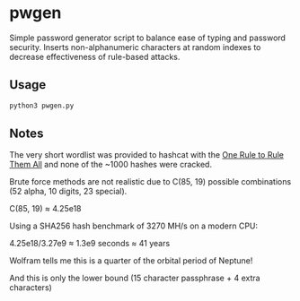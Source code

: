 # pwgen

Simple password generator script to balance ease of typing and password security.
Inserts non-alphanumeric characters at random indexes to decrease effectiveness of rule-based attacks.

## Usage

```py
python3 pwgen.py
```

## Notes

The very short wordlist was provided to hashcat with the [One Rule to Rule Them All](https://github.com/NotSoSecure/password_cracking_rules) and none of the ~1000 hashes were cracked.

Brute force methods are not realistic due to C(85, 19) possible combinations (52 alpha, 10 digits, 23 special).

C(85, 19) ≈ 4.25e18

Using a SHA256 hash benchmark of 3270 MH/s on a modern CPU:

4.25e18/3.27e9 ≈ 1.3e9 seconds ≈ 41 years

Wolfram tells me this is a quarter of the orbital period of Neptune!

And this is only the lower bound (15 character passphrase + 4 extra characters)
